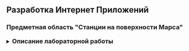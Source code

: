## Разработка Интернет Приложений

### Предметная область "Станции на поверхности Марса"

<details style="font-size: 14px;">
<summary>
<span style="font-size: 16px; font-weight: bold;">Описание лабораторной работы</span>
</summary>

- **Цель работы**: [Завершение бэкенда для `SPA` и переход к `REDUX`](https://github.com/RedAlexDad/MarsStationFrontend/tree/REDUX)
- **Порядок показа**: выполнить авторизацию через `swagger` в режиме инкогнито, использовать
  содержимое `куки`/`localStorage`+`authorization` из браузера для заголовков остальных запросов через `swagger`
  и `insomnia`/`postman`. Выполнить GET списка заявок: 403 для гостя, для модератора все заявки, для создателя только
  его. Выполнить PUT завершения заявки: для создателя 403 статус, для модератора успех и обновление полей. Показать
  содержимое `Redis`
- **Контрольные вопросы**: куки, сессия, redis, jwt, авторизация, аутентификация
- **Sequence диаграмма**: весь набор `HTTP` запросов по бизнес-процессу без БД и нативного приложения: аутентификация,
  список услуг без черновика, добавление услуги в заявку, еще раз список услуг с черновиком, просмотр черновой заявки,
  формирование заявки, обращение к асинхронному сервису и обратно, список заявок с данными от асинхронного. Добавить
  домены в качестве `Lifeline`, при добавлении сообщений выбирать методы доменов из диаграммы классов, передавать
  ключевые входные и выходные данные через `arguments` в скобках у `Message`
- **Задание**: Добавление авторизации и `swagger` в веб-сервис

Реализовать методы бэкенда для `аутентификации` и `регистрации`. Авторизация через хранение сессий и куки.
Автозаполнение пользователя в таблице `заявок` при создании новой. Добавить описание методов для `swagger`.

Добавить проверку `Permissions` для методов `модератора`. Без авторизации в `Swagger` должно быть доступно только
чтение-получение данных через API, с авторизацией - методы `пользователя`, а для `модератора` доступны все методы.

* [Настройка через WSL](https://github.com/iu5git/Networking/tree/main/kafka_wsl)
* [Методические указания Redis](/tutorials/redis/README.md)
* [Методические указания DRF Сессии](/tutorials/lab5-py/README.md)
* [Методические указания Golang JWT](/tutorials/lab5-go/README.md)

</details>